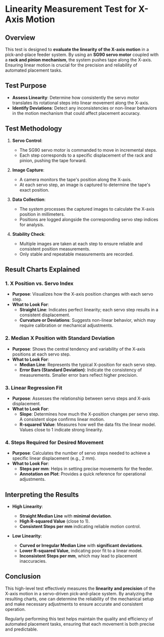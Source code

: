 # Linearity Measurement Test for X-Axis Motion

## Overview

This test is designed to **evaluate the linearity of the X-axis motion** in a pick-and-place feeder system. By using an **SG90 servo motor** coupled with a **rack and pinion mechanism**, the system pushes tape along the X-axis. Ensuring linear motion is crucial for the precision and reliability of automated placement tasks.

## Test Purpose

- **Assess Linearity**: Determine how consistently the servo motor translates its rotational steps into linear movement along the X-axis.
- **Identify Deviations**: Detect any inconsistencies or non-linear behaviors in the motion mechanism that could affect placement accuracy.

## Test Methodology

1. **Servo Control**:
   - The SG90 servo motor is commanded to move in incremental steps.
   - Each step corresponds to a specific displacement of the rack and pinion, pushing the tape forward.

2. **Image Capture**:
   - A camera monitors the tape's position along the X-axis.
   - At each servo step, an image is captured to determine the tape's exact position.

3. **Data Collection**:
   - The system processes the captured images to calculate the X-axis position in millimeters.
   - Positions are logged alongside the corresponding servo step indices for analysis.

4. **Stability Check**:
   - Multiple images are taken at each step to ensure reliable and consistent position measurements.
   - Only stable and repeatable measurements are recorded.

## Result Charts Explained

### 1. **X Position vs. Servo Index**

- **Purpose**: Visualizes how the X-axis position changes with each servo step.
- **What to Look For**:
  - **Straight Line**: Indicates perfect linearity; each servo step results in a consistent displacement.
  - **Curvature or Deviations**: Suggests non-linear behavior, which may require calibration or mechanical adjustments.

### 2. **Median X Position with Standard Deviation**

- **Purpose**: Shows the central tendency and variability of the X-axis positions at each servo step.
- **What to Look For**:
  - **Median Line**: Represents the typical X-position for each servo step.
  - **Error Bars (Standard Deviation)**: Indicate the consistency of measurements. Smaller error bars reflect higher precision.

### 3. **Linear Regression Fit**

- **Purpose**: Assesses the relationship between servo steps and X-axis displacement.
- **What to Look For**:
  - **Slope**: Determines how much the X-position changes per servo step. A consistent slope confirms linear motion.
  - **R-squared Value**: Measures how well the data fits the linear model. Values close to 1 indicate strong linearity.

### 4. **Steps Required for Desired Movement**

- **Purpose**: Calculates the number of servo steps needed to achieve a specific linear displacement (e.g., 2 mm).
- **What to Look For**:
  - **Steps per mm**: Helps in setting precise movements for the feeder.
  - **Annotation on Plot**: Provides a quick reference for operational adjustments.

## Interpreting the Results

- **High Linearity**:
  - **Straight Median Line** with **minimal deviation**.
  - **High R-squared Value** (close to 1).
  - **Consistent Steps per mm** indicating reliable motion control.

- **Low Linearity**:
  - **Curved or Irregular Median Line** with **significant deviations**.
  - **Lower R-squared Value**, indicating poor fit to a linear model.
  - **Inconsistent Steps per mm**, which may lead to placement inaccuracies.

## Conclusion

This high-level test effectively measures the **linearity and precision** of the X-axis motion in a servo-driven pick-and-place system. By analyzing the resulting charts, one can determine the reliability of the mechanical setup and make necessary adjustments to ensure accurate and consistent operation.

Regularly performing this test helps maintain the quality and efficiency of automated placement tasks, ensuring that each movement is both precise and predictable.